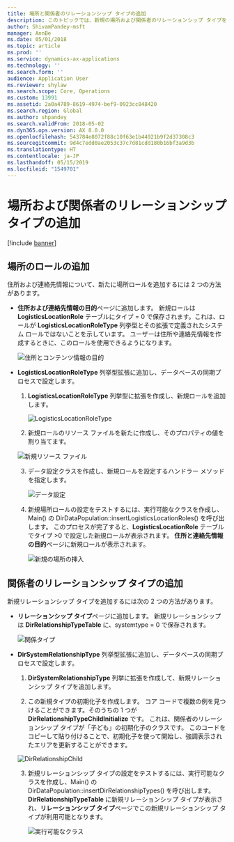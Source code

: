 ```yaml
---
title: 場所と関係者のリレーションシップ タイプの追加
description: このトピックでは、新規の場所および関係者のリレーションシップ タイプを追加する方法について説明します。
author: ShivamPandey-msft
manager: AnnBe
ms.date: 05/01/2018
ms.topic: article
ms.prod: ''
ms.service: dynamics-ax-applications
ms.technology: ''
ms.search.form: ''
audience: Application User
ms.reviewer: shylaw
ms.search.scope: Core, Operations
ms.custom: 13991
ms.assetid: 2a0a4789-8619-4974-bef9-0923cc848420
ms.search.region: Global
ms.author: shpandey
ms.search.validFrom: 2018-05-02
ms.dyn365.ops.version: AX 8.0.0
ms.openlocfilehash: 543784e8072f88c10f63e1b44921b9f2d37308c3
ms.sourcegitcommit: 9d4c7edd0ae2053c37c7d81cdd180b16bf3a9d3b
ms.translationtype: HT
ms.contentlocale: ja-JP
ms.lasthandoff: 05/15/2019
ms.locfileid: "1549701"
---
```

# <a name="add-location-roles-and-party-relationship-types"></a>場所および関係者のリレーションシップ タイプの追加 

[!include [banner](../includes/banner.md)]

## <a name="add-location-roles"></a>場所のロールの追加

住所および連絡先情報について、新たに場所ロールを追加するには 2 つの方法があります。

-  **住所および連絡先情報の目的**ページに追加します。 新規ロールは **LogisticsLocationRole** テーブルにタイプ = 0 で保存されます。これは、ロールが **LogisticsLocationRoleType** 列挙型とその拡張で定義されたシステム ロールではないことを示しています。 ユーザーは住所や連絡先情報を作成するときに、このロールを使用できるようになります。

    ![住所とコンテンツ情報の目的](media/Address-Contact.PNG)

-  **LogisticsLocationRoleType** 列挙型拡張に追加し、データベースの同期プロセスで設定します。

    1.  **LogisticsLocationRoleType** 列挙型に拡張を作成し、新規ロールを追加します。 
  
        ![LogisticsLocationRoleType](media/Logistics.PNG)

    2. 新規ロールのリソース ファイルを新たに作成し、そのプロパティの値を割り当てます。
     
     ![新規リソース ファイル](media/Resource.PNG)
        
    3.  データ設定クラスを作成し、新規ロールを設定するハンドラー メソッドを指定します。 

        ![データ設定](media/Dirdata.PNG)

    4.  新規場所ロールの設定をテストするには、実行可能なクラスを作成し、Main() の DirDataPopulation::insertLogisticsLocationRoles() を呼び出します。 このプロセスが完了すると、**LogisticsLocationRole** テーブルでタイプ \>0 で設定した新規ロールが表示されます。 **住所と連絡先情報の目的**ページに新規ロールが表示されます。

        ![新規の場所の挿入](media/InsertNewLocation.PNG)

## <a name="add-party-relationship-types"></a>関係者のリレーションシップ タイプの追加 

新規リレーションシップ タイプを追加するには次の 2 つの方法があります。

-   **リレーションシップ タイプ**ページに追加します。 新規リレーションシップは **DirRelationshipTypeTable** に、systemtype = 0 で保存されます。

    ![関係タイプ](media/Relationship.PNG)

-  **DirSystemRelationshipType** 列挙型拡張に追加し、データベースの同期プロセスで設定します。

    1.  **DirSystemRelationshipType** 列挙に拡張を作成して、新規リレーションシップ タイプを追加します。

    2. この新規タイプの初期化子を作成します。 コア コードで複数の例を見つけることができます。そのうちの 1 つが **DirRelationshipTypeChildInitialize** です。 これは、関係者のリレーションシップ タイプが「子ども」の初期化子のクラスです。 このコードをコピーして貼り付けることで、初期化子を使って開始し、強調表示されたエリアを更新することができます。
    
    ![DirRelationshipChild](media/DirRelationship.PNG)

    3.  新規リレーションシップ タイプの設定をテストするには、実行可能なクラスを作成し、Main() の DirDataPopulation::insertDirRelationshipTypes() を呼び出します。 **DirRelationshipTypeTable** に新規リレーションシップ タイプが表示され、**リレーションシップ タイプ**ページでこの新規リレーションシップ タイプが利用可能となります。

        ![実行可能なクラス](media/Runnable.PNG)
